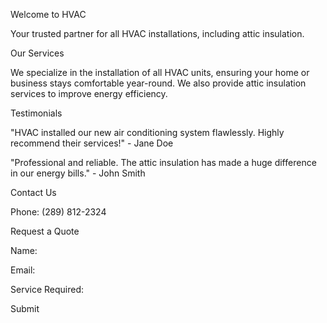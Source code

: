 Welcome to HVAC

Your trusted partner for all HVAC installations, including attic insulation.

Our Services

We specialize in the installation of all HVAC units, ensuring your home or business stays comfortable year-round. We also provide attic insulation services to improve energy efficiency.

Testimonials

"HVAC installed our new air conditioning system flawlessly. Highly recommend their services!" - Jane Doe

"Professional and reliable. The attic insulation has made a huge difference in our energy bills." - John Smith

Contact Us

Phone: (289) 812-2324

Request a Quote

Name:


Email:


Service Required:


Submit
